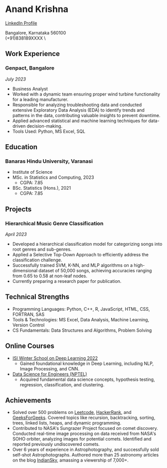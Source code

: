 # Anand Krishna

[LinkedIn Profile](https://www.linkedin.com/in/anand-krishna99/)

Bangalore, Karnataka 560100 \
(+91)838189XXXX \

## Work Experience

### Genpact, Bangalore
*July 2023*

- Business Analyst
- Worked with a dynamic team ensuring proper wind turbine functionality for a leading manufacturer.
- Responsible for analyzing troubleshooting data and conducted extensive Exploratory Data Analysis (EDA) to identify trends and patterns in the data, contributing valuable insights to prevent downtime.
- Applied advanced statistical and machine learning techniques for data-driven decision-making.
- Tools Used: Python, MS Excel, SQL

## Education

### Banaras Hindu University, Varanasi
- Institute of Science
- MSc. in Statistics and Computing, 2023
  - CGPA: 7.85
- BSc. Statistics (Hons.), 2021
  - CGPA: 7.85

## Projects

### Hierarchical Music Genre Classification
*April 2023*
- Developed a hierarchical classification model for categorizing songs into root genres and sub-genres.
- Applied a Selective Top-Down Approach to efficiently address the classification challenge.
- Successfully trained SVM, K-NN, and MLP algorithms on a high-dimensional dataset of 50,000 songs, achieving accuracies ranging from 0.65 to 0.58 at non-leaf nodes.
- Currently preparing a research paper for publication.

## Technical Strengths
- Programming Languages: Python, C++, R, JavaScript, HTML, CSS, FORTRAN, SAS
- Tools & Technologies: MS Excel, Data Analysis, Machine Learning, Version Control
- CS Fundamentals: Data Structures and Algorithms, Problem Solving

## Online Courses
- [ISI Winter School on Deep Learning 2022](https://drive.google.com/file/d/1M77_AzjjTb8zuEhyEUSNAiw03awHWR0S/view)
  - Gained foundational knowledge in Deep Learning, including NLP, Image Processing, and CNN.
- [Data Science for Engineers (NPTEL)](https://drive.google.com/file/d/1eoFgHsqgC5myfTMxYrDfjMGUMNHj3-kY/view?usp=sharing)
  - Acquired fundamental data science concepts, hypothesis testing, regression, classification, and clustering.

## Achievements
- Solved over 500 problems on [Leetcode](https://leetcode.com/anandkrishna/), [HackerRank](https://www.hackerrank.com/anand_krishna081), and [GeeksForGeeks](https://auth.geeksforgeeks.org/user/anandkrishna0802/). Covered topics like recursion, backtracking, sorting, trees, linked lists, heaps, and dynamic programming.
- Contributed to NASA's Sungrazer Project focused on comet discovery. Conducted real-time image processing on data received from NASA's SOHO orbiter, analyzing images for potential comets. Identified and reported previously undiscovered comets.
- Over 6 years of experience in Astrophotography, and successfully sold self-shot Astrophotographs. Authored more than 25 astronomy articles on the blog [IndianSky](https://indiansky.in/), amassing a viewership of 7,000+.
